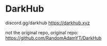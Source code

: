 # DarkHub
discord.gg/darkhub
https://darkhub.xyz

not the original repo, original repo: https://github.com/RandomAdamYT/DarkHub
